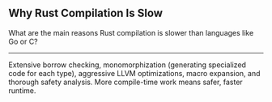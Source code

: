 ## Why Rust Compilation Is Slow

What are the main reasons Rust compilation is slower than languages like Go or C?

---

Extensive borrow checking, monomorphization (generating specialized code for each type), aggressive LLVM optimizations, macro expansion, and thorough safety analysis. More compile-time work means safer, faster runtime.

